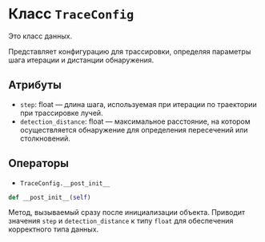 # Класс `TraceConfig`

Это класс данных.

Представляет конфигурацию для трассировки, определяя параметры шага итерации и дистанции обнаружения.

## Атрибуты

- `step`: float  — длина шага, используемая при итерации по траектории при трассировке лучей.
- `detection_distance`: float  — максимальное расстояние, на котором осуществляется обнаружение 
                                                    для определения пересечений или столкновений.

## Операторы

- `TraceConfig.__post_init__`

```Python
def __post_init__(self) 
```

Метод, вызываемый сразу после инициализации объекта. 
Приводит значения  `step` и `detection_distance` к типу `float` для обеспечения корректного типа данных.
